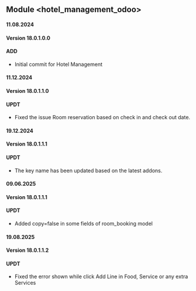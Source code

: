 ## Module <hotel_management_odoo>

#### 11.08.2024
#### Version 18.0.1.0.0
#### ADD
- Initial commit for Hotel Management

#### 11.12.2024
#### Version 18.0.1.1.0
#### UPDT
- Fixed the issue Room reservation based on check in and check out date.

#### 19.12.2024
#### Version 18.0.1.1.1
#### UPDT
- The key name has been updated based on the latest addons.

#### 09.06.2025
#### Version 18.0.1.1.1
#### UPDT
- Added copy=false in some fields of room_booking model

#### 19.08.2025
#### Version 18.0.1.1.2
#### UPDT
- Fixed the error shown while click Add Line in Food, Service or any extra Services